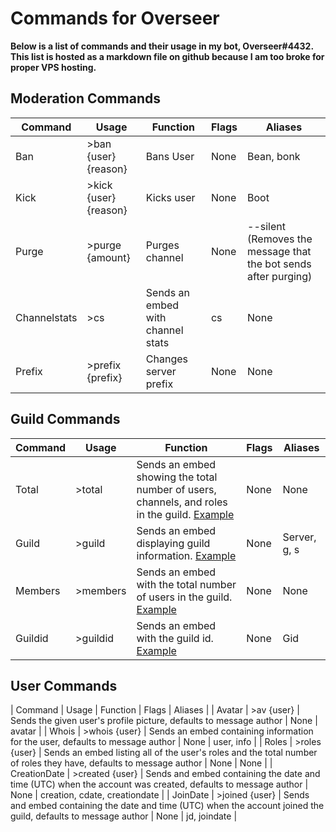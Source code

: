 # Commands for Overseer

**Below is a list of commands and their usage in my bot, Overseer#4432. This list is hosted as a markdown file on github because I am too broke for proper VPS hosting.**

## Moderation Commands
| Command      | Usage                 | Function                          | Flags | Aliases                                                         |
|--------------|-----------------------|-----------------------------------|-------|-----------------------------------------------------------------|
| Ban          | >ban {user} {reason}  | Bans User                         | None  | Bean, bonk                                                      |
| Kick         | >kick {user} {reason} | Kicks user                        | None  | Boot                                                            |
| Purge        | >purge {amount}       | Purges channel                    | None  | --silent (Removes the message that the bot sends after purging) |
| Channelstats | >cs                   | Sends an embed with channel stats | cs    | None                                                            |
| Prefix       | >prefix {prefix}      | Changes server prefix             | None  | None                                                            |

## Guild Commands
| Command      | Usage           | Function                                                                                                                       | Flags | Aliases                       |
|--------------|-----------------|--------------------------------------------------------------------------------------------------------------------------------|-------|-------------------------------|
| Total        | >total          | Sends an embed showing the total number of users, channels, and roles in the guild. [Example](https://i.imgur.com/GabdfdE.png) | None  | None                          |
| Guild        | >guild          | Sends an embed displaying guild information. [Example](https://i.imgur.com/B6ENXTt.png)                                        | None  | Server, g, s                  |
| Members      | >members        | Sends an embed with the total number of users in the guild. [Example](https://i.imgur.com/VVJxac7.png)                         | None  | None                          |
| Guildid      | >guildid        | Sends an embed with the guild id. [Example](https://i.imgur.com/KF8OJZ5.png)                                                   | None  | Gid                           |

## User Commands
| Command      | Usage           | Function                                                                                                                       | Flags | Aliases                       |
| Avatar       | >av {user}      | Sends the given user's profile picture, defaults to message author                                                             | None  | avatar                        |
| Whois        | >whois {user}   | Sends an embed containing information for the user, defaults to message author                                                 | None  | user, info                    |
| Roles        | >roles {user}   | Sends an embed listing all of the user's roles and the total number of roles they have, defaults to message author             | None  | None                          |
| CreationDate | >created {user} | Sends and embed containing the date and time (UTC) when the account was created, defaults to message author                    | None  | creation, cdate, creationdate |
| JoinDate     | >joined {user}  | Sends and embed containing the date and time (UTC) when the account joined the guild, defaults to message author               | None  | jd, joindate                  |